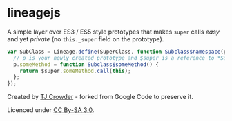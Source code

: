 # lineagejs

A simple layer over ES3 / ES5 style prototypes that makes `super` calls *easy* and yet *private*
(no `this._super` field on the prototype).

```javascript
var SubClass = Lineage.define(SuperClass, function Subclass$namespace(p, $super) {
  // p is your newly created prototype and $super is a reference to *SuperClass*'s prototype.
  p.someMethod = function Subclass$someMethod() {
    return $super.someMethod.call(this);
  };
});
```

Created by [TJ Crowder](https://github.com/tjcrowder) - forked from Google Code to preserve it.

Licenced under [CC By-SA 3.0](http://creativecommons.org/licenses/by-sa/3.0/).

